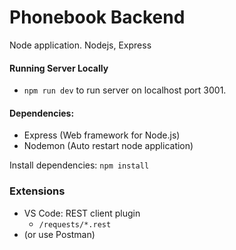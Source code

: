# Phonebook Backend

Node application.
Nodejs, Express

#### Running Server Locally

* `npm run dev` to run server on localhost port 3001.


#### Dependencies:
* Express (Web framework for Node.js)
* Nodemon (Auto restart node application)

Install dependencies: `npm install`

### Extensions
* VS Code: REST client plugin
  * `/requests/*.rest`
* (or use Postman)
